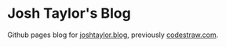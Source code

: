 # Josh Taylor's Blog

Github pages blog for [joshtaylor.blog](joshtaylor.blog), previously [codestraw.com](codestraw.com).

